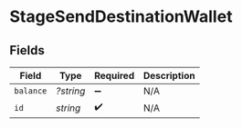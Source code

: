 # StageSendDestinationWallet


## Fields

| Field              | Type               | Required           | Description        |
| ------------------ | ------------------ | ------------------ | ------------------ |
| `balance`          | *?string*          | :heavy_minus_sign: | N/A                |
| `id`               | *string*           | :heavy_check_mark: | N/A                |